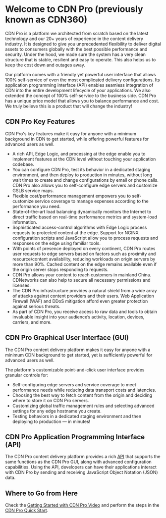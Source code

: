 # Welcome to CDN Pro (previously known as CDN360)

CDN Pro is a platform we architected from scratch based on the latest technology and our 20+ years of experience in the content delivery industry. It is designed to give you unprecedented flexibility to deliver digital assets to consumers globally with the best possible performance and security. Under the hood, we made sure the system has a very clean structure that is stable, resilient and easy to operate. This also helps us to keep the cost down and outages away.

Our platform comes with a friendly yet powerful user interface that allows 100% self-service of even the most complicated delivery configurations. Its application programming interface (API) enables seamless integration of CDN into the entire development lifecycle of your applications. We also extended the concept of 100% self-service to the business side. CDN Pro has a unique price model that allows you to balance performance and cost. We truly believe this is a product that will change the industry!

## CDN Pro Key Features

CDN Pro's key features make it easy for anyone with a minimum background in CDN to get started, while offering powerful features for advanced users as well.
- A rich API, Edge Logic, and processing at the edge enable you to implement features at the CDN level without touching your application codebase.
- You can configure CDN Pro, test its behavior in a dedicated staging environment, and then deploy to production in minutes, without long wait times to create and change configurations by email or phone calls. CDN Pro also allows you to self-configure edge servers and customize GSLB service maps.
- Flexible cost/performance management empowers you to self-customize service coverage to manage expenses according to the performance you need.
- State-of-the-art load balancing dynamically monitors the Internet to direct traffic based on real-time performance metrics and system-load information.
- Sophisticated access-control algorithms with Edge Logic process requests to protected content at the edge. Support for NGINX configuration scripts and JavaScript allow you to process requests and responses on the edge using familiar tools.
- With points of presence deployed on every continent, CDN Pro routes user requests to edge servers based on factors such as proximity and resource/content availability, reducing workloads on origin servers by more than 90%. Cached content on the edge remains available even if the origin server stops responding to requests.
- CDN Pro allows your content to reach customers in mainland China. CDNetworks can also help to secure all necessary permissions and licenses.
- The CDN Pro infrastructure provides a natural shield from a wide array of attacks against content providers and their users. Web Application Firewall (WAF) and DDoS mitigation afford even greater protection against serious threats.
- As part of CDN Pro, you receive access to raw data and tools to obtain invaluable insight into your audience’s activity, location, devices, carriers, and more.

## CDN Pro Graphical User Interface (GUI)

The CDN Pro content delivery platform makes it easy for anyone with a minimum CDN background to get started, yet is sufficiently powerful for advanced users as well.

The platform's customizable point-and-click user interface provides granular controls for:

- Self-configuring edge servers and service coverage to meet performance needs while reducing data transport costs and latencies.
- Choosing the best way to fetch content from the origin and deciding where to store it on CDN Pro servers.
- Customizing global traffic management rules and selecting advanced settings for any edge hostname you create.
- Testing behaviors in a dedicated staging environment and then deploying to production — in minutes! 

## CDN Pro Application Programming Interface (API)

The CDN Pro content delivery platform provides a rich [API](</apidocs>) that supports the same functions as the CDN Pro GUI, along with advanced configuration capabilities. Using the API, developers can have their applications interact with CDN Pro by sending and receiving JavaScript Object Notation (JSON) data.

## Where to Go from Here

Check the [Getting Started with CDN Pro Video](<https://www.cdnetworks.com/wp-content/uploads/videos/cdn360_v1.mp4>) and perform the steps in the [CDN Pro Quick Start](</docs/getting-started.md>).

